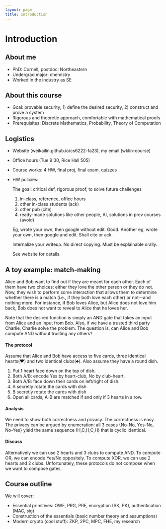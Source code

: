 ```yaml
---
layout: page
title: Introduction
---
```


Introduction
============

About me
--------------------------------------------
 - PhD: Cornell, postdoc: Northeastern
 - Undergrad major: chemistry
 - Worked in the industry as SE

About this course
--------------------------------------------
 - Goal: provable security, 1) define the desired security, 2) construct and prove a system
 - Rigorous and theoretic approach, comfortable with mathematical proofs
 - Prerequisites: Discrete Mathematics, Probability, Theory of Computation

Logistics
--------------------------------------------
 - Website (weikailin.github.io/cs6222-fa23), my email (wklin-course)
 - Office hours (Tue 9:30, Rice Hall 505)
 - Course works: 4 HW, final proj, final exam, quizzes
 - HW policies:

   The goal: critical def, rigorous proof, to solve future challenges
   
   1. in-class, reference, office hours
   2. other in-class students (ack)
   3. other pub (cite)
   4. ready-made solutions like other people, AI, solutions in prev courses (avoid)

   Eg, wrote your own, then google without edit. Good.
   Another eg, wrote your own, then google and edit. Shall cite or ack.

   Internalize your writeup. No direct copying. Must be explainable orally.

   See website for details.

A toy example: match-making
--------------------------------------------
Alice and Bob want to find out if they are meant for
each other. Each of them have two choices: either they love the
other person or they do not. Now, they wish to perform some
interaction that allows them to determine whether there is a
match (i.e., if they both love each other) or not—and nothing
more. For instance, if Bob loves Alice, but Alice does not love
him back, Bob does not want to reveal to Alice that he loves
her.

Note that the desired function is simply an AND gate that takes an input from Alice and an input from Bob.
Also, if we have a trusted third party Charlie, Charlie solve the problem.
The question is, can Alice and Bob compute AND without trusting any others?

#### The protocol
Assume that Alice and Bob have access to five
cards, three identical hearts(♥) and two identical clubs(♣). 
Also assume they have a round dish.

1. Put 1 heart face down on the top of dish.
2. Both A/B: encode Yes by heart-club, No by club-heart.
3. Both A/B: face down their cards on left/right of dish.
4. A secretly rotate the cards with dish
5. B secretly rotate the cards with dish
6. Open all cards, A-B are matched if and only if 3 hearts in a row.

#### Analysis
We need to show both correctness and privacy. 
The correctness is easy. The privacy can be argued by enumeration: 
all 3 cases {No-No, Yes-No, No-Yes} yield the same sequence (H,C,H,C,H) that is cyclic identical.

#### Discuss
Alternatively we can use 2 hearts and 3 clubs to compute AND.
To compute OR, we can encode Yes/No oppositely.
To compute XOR, we can use 2 hearts and 2 clubs.
Unfortunately, these protocols do not compose when we want to compose gates.


Course outline
--------------------------------------------
We will cover:
 - Essential primitives: OWF, PRG, PRF, encryption (SK, PK), authentication (MAC, sig)
 - Construction of the essentials (basic number theory and assumptions)
 - Modern crypto (cool stuff): ZKP, 2PC, MPC, FHE, my research


